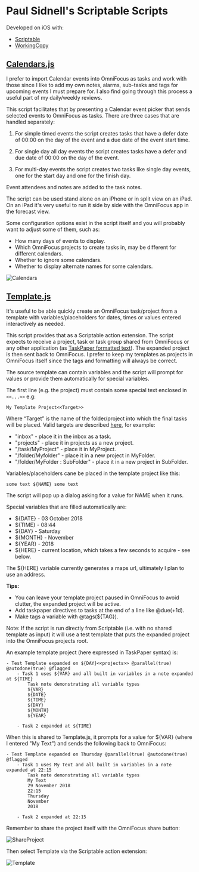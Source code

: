 # Paul Sidnell's Scriptable Scripts

Developed on iOS with:

- [Scriptable](https://scriptable.app/)
- [WorkingCopy](https://workingcopyapp.com)

## [Calendars.js](Calendars.js)

I prefer to import Calendar events into OmniFocus as tasks and work with those since I like to add my own notes,
alarms, sub-tasks and tags for upcoming events I must prepare for. I also find going through this process a useful
part of my daily/weekly reviews.

This script facilitates that by presenting a Calendar event picker that sends selected events to OmniFocus as tasks.
There are three cases that are handled separately:

1. For simple timed events the script creates tasks that have a defer date of 00:00 on the day of the event and a due
date of the event start time.

2. For single day all day events the script creates tasks have a defer and due date of 00:00 on the day of the event.

3. For multi-day events the script creates two tasks like single day events, one for the start day and one for the finish day.

Event attendees and notes are added to the task notes.

The script can be used stand alone on an iPhone or in split view on an iPad. On an iPad it's very useful to run it
side by side with the OmniFocus app in the forecast view.

Some configuration options exist in the script itself and you will probably want to adjust some of them,
such as:

- How many days of events to display.
- Which OmniFocus projects to create tasks in, may be different for different calendars.
- Whether to ignore some calendars.
- Whether to display alternate names for some calendars.

![Calendars](Calendars.jpg)

## [Template.js](Template.js)

It's useful to be able quickly create an OmniFocus task/project from a template with variables/placeholders for dates,
times or values entered interactively as needed.

This script provides that as a Scriptable action extension. The script expects to receive a project, task or task group
shared from OmniFocus or any other application
(as [TaskPaper formatted text](https://support.omnigroup.com/omnifocus-taskpaper-reference/)).
The expanded project is then sent back to OmniFocus. I prefer to keep my templates as projects in OmniFocus itself
since the tags and formatting will always be correct.

The source template can contain variables and the script will prompt for values or provide them automatically for
special variables.

The first line (e.g. the project) must contain some special text enclosed in `<<...>>` e.g:

    My Template Project<<Target>>

Where “Target” is the name of the folder/project into which the final tasks will be placed.
Valid targets are described [here](https://inside.omnifocus.com/url-schemes), for example:

- "inbox" - place it in the inbox as a task.
- "projects" - place it in projects as a new project.
- "/task/MyProject" - place it in MyProject.
- "/folder/Myfolder" - place it in a new project in MyFolder.
- "/folder/MyFolder : SubFolder" - place it in a new project in SubFolder.

Variables/placeholders cane be placed in the template project like this:

```
some text ${NAME} some text
```

The script will pop up a dialog asking for a value for NAME when it runs.

Special variables that are filled automatically are:

- ${DATE} - 03 October 2018
- ${TIME} - 08:44
- ${DAY} - Saturday
- ${MONTH} - November
- ${YEAR} - 2018
- ${HERE} - current location, which takes a few seconds to acquire - see below.

The ${HERE} variable currently generates a maps url, ultimately I plan to use an address.

**Tips:**

- You can leave your template project paused in OmniFocus to avoid clutter, the expanded project will be active.
- Add taskpaper directives to tasks at the end of a line like @due(+1d).
- Make tags a variable with @tags(${TAG}).

Note: If the script is run directly from Scriptable (i.e. with no shared template as input) it will use a test template that puts the expanded project into the OmniFocus projects root.

An example template project (here expressed in TaskPaper syntax) is:

```
- Test Template expanded on ${DAY}<<projects>> @parallel(true) @autodone(true) @flagged
	- Task 1 uses ${VAR} and all built in variables in a note expanded at ${TIME}
		Task note demonstrating all variable types
		${VAR}
		${DATE}
		${TIME}
		${DAY}
		${MONTH}
		${YEAR}

	- Task 2 expanded at ${TIME}
```

When this is shared to Template.js, it prompts for a value for ${VAR} (where I entered "My Text") and sends the
following back to OmniFocus:

```
- Test Template expanded on Thursday @parallel(true) @autodone(true) @flagged
	- Task 1 uses My Text and all built in variables in a note expanded at 22:15
		Task note demonstrating all variable types
		My Text
		29 November 2018
		22:15
		Thursday
		November
		2018

	- Task 2 expanded at 22:15
```

Remember to share the project itself with the OmniFocus share button:

![ShareProject](ShareProject.jpg)

Then select Template via the Scriptable action extension:

![Template](Template.jpg)
